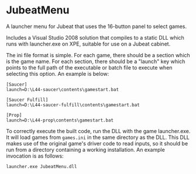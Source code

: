 # JubeatMenu

A launcher menu for Jubeat that uses the 16-button panel to select games.

Includes a Visual Studio 2008 solution that compiles to a static DLL which runs with launcher.exe on XPE, suitable for use on a Jubeat cabinet.

The ini file format is simple. For each game, there should be a section which is the game name. For each section, there should be a "launch" key which points to the full path of the executable or batch file to execute when selecting this option. An example is below:

```
[Saucer]
launch=D:\L44-saucer\contents\gamestart.bat

[Saucer Fulfill]
launch=D:\L44-saucer-fulfill\contents\gamestart.bat

[Prop]
launch=D:\L44-prop\contents\gamestart.bat
```

To correctly execute the built code, run the DLL with the game launcher.exe. It will load games from `games.ini` in the same directory as the DLL. This DLL makes use of the original game's driver code to read inputs, so it should be run from a directory containing a working installation. An example invocation is as follows:

```
launcher.exe JubeatMenu.dll
```